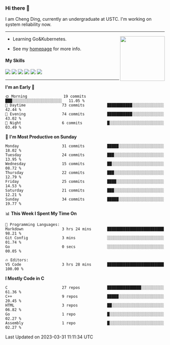 ### Hi there 👋

I am Cheng Ding, currently an undergraduate at USTC.
I'm working on system reliability now.

---

<img align="right" height="141" src="https://github-readme-stats.vercel.app/api?username=IrisesD&theme=tokyonight&show_icons=true&count_private=true">

-  Learning Go&Kubernetes.

-  See my [homepage](https://irisesd.github.io) for more info.

#### My Skills

![](https://img.shields.io/badge/C++-65318e?logo=cplusplus&logoColor=fff)
![](https://img.shields.io/badge/Python-3e74a2?logo=python&logoColor=fff)
![](https://img.shields.io/badge/C-5654a2?logo=c&logoColor=fff)
![](https://img.shields.io/badge/Go-00aaff?logo=go&logoColor=fff)
![](https://img.shields.io/badge/Docker-0088ff?logo=docker&logoColor=fff)
![](https://img.shields.io/badge/Kubernetes-0066FF?logo=kubernetes&logoColor=fff)

---
<!--START_SECTION:waka-->
**I'm an Early 🐤** 

```text
🌞 Morning                19 commits          ███░░░░░░░░░░░░░░░░░░░░░░   11.05 % 
🌆 Daytime                73 commits          ███████████░░░░░░░░░░░░░░   42.44 % 
🌃 Evening                74 commits          ███████████░░░░░░░░░░░░░░   43.02 % 
🌙 Night                  6 commits           █░░░░░░░░░░░░░░░░░░░░░░░░   03.49 % 
```
📅 **I'm Most Productive on Sunday** 

```text
Monday                   31 commits          █████░░░░░░░░░░░░░░░░░░░░   18.02 % 
Tuesday                  24 commits          ███░░░░░░░░░░░░░░░░░░░░░░   13.95 % 
Wednesday                15 commits          ██░░░░░░░░░░░░░░░░░░░░░░░   08.72 % 
Thursday                 22 commits          ███░░░░░░░░░░░░░░░░░░░░░░   12.79 % 
Friday                   25 commits          ████░░░░░░░░░░░░░░░░░░░░░   14.53 % 
Saturday                 21 commits          ███░░░░░░░░░░░░░░░░░░░░░░   12.21 % 
Sunday                   34 commits          █████░░░░░░░░░░░░░░░░░░░░   19.77 % 
```


📊 **This Week I Spent My Time On** 

```text
💬 Programming Languages: 
Markdown                 3 hrs 24 mins       █████████████████████████   98.21 % 
Git Config               3 mins              ░░░░░░░░░░░░░░░░░░░░░░░░░   01.74 % 
Go                       0 secs              ░░░░░░░░░░░░░░░░░░░░░░░░░   00.05 % 

🔥 Editors: 
VS Code                  3 hrs 28 mins       █████████████████████████   100.00 % 
```

**I Mostly Code in C** 

```text
C                        27 repos            ███████████████░░░░░░░░░░   61.36 % 
C++                      9 repos             █████░░░░░░░░░░░░░░░░░░░░   20.45 % 
HTML                     3 repos             ██░░░░░░░░░░░░░░░░░░░░░░░   06.82 % 
Go                       1 repo              █░░░░░░░░░░░░░░░░░░░░░░░░   02.27 % 
Assembly                 1 repo              █░░░░░░░░░░░░░░░░░░░░░░░░   02.27 % 
```




 Last Updated on 2023-03-31 11:11:34 UTC
<!--END_SECTION:waka-->